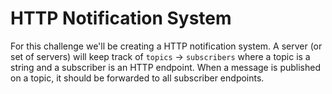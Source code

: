 # HTTP Notification System

For this challenge we'll be creating a HTTP notification system. A server (or set of servers) will keep track of `topics` -> `subscribers` where a topic is a string and a subscriber is an HTTP endpoint. When a message is published on a topic, it should be forwarded to all subscriber endpoints.
